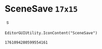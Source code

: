 # SceneSave `17x15`
<img src="/img/SceneSave.png" width=17 height=15>

``` CSharp
EditorGUIUtility.IconContent("SceneSave")
```
```
1761094280599554161
```
